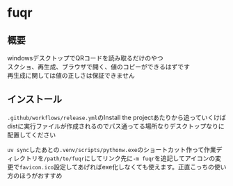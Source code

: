 # fuqr

## 概要
windowsデスクトップでQRコードを読み取るだけのやつ  
スクショ、再生成、ブラウザで開く、値のコピーができるはずです  
再生成に関しては値の正しさは保証できません

## インストール
`.github/workflows/release.yml`のInstall the projectあたりから追っていくけばdistに実行ファイルが作成されるのでパス通ってる場所なりデスクトップなりに配置してください

`uv sync`したあとの`.venv/scripts/pythonw.exe`のショートカット作って作業ディレクトリを`/path/to/fuqr`にしてリンク先に`-m fuqr`を追記してアイコンの変更で`favicon.ico`設定してあげればexe化しなくても使えます。正直こっちの使い方のほうがおすすめ